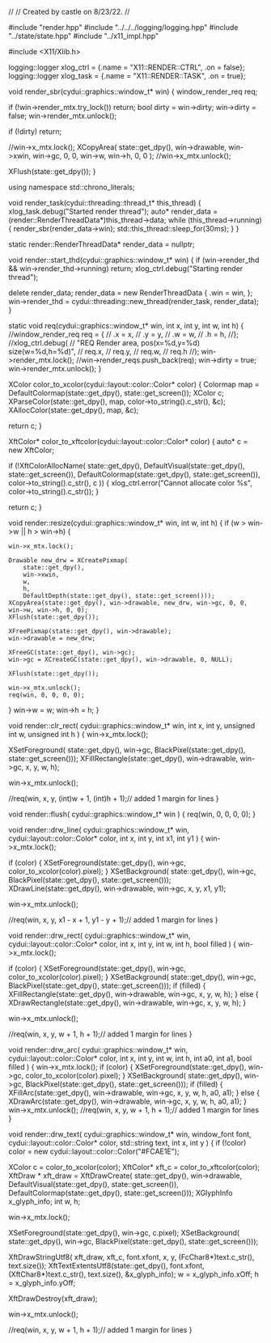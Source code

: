 //
// Created by castle on 8/23/22.
//

#include "render.hpp"
#include "../../../logging/logging.hpp"
#include "../state/state.hpp"
#include "../x11_impl.hpp"

#include <X11/Xlib.h>

logging::logger xlog_ctrl = {.name = "X11::RENDER::CTRL", .on = false};
logging::logger xlog_task = {.name = "X11::RENDER::TASK", .on = true};

void render_sbr(cydui::graphics::window_t* win) {
  window_render_req req;
  
  if (!win->render_mtx.try_lock())
    return;
  bool dirty = win->dirty;
  win->dirty = false;
  win->render_mtx.unlock();
  
  if (!dirty)
    return;
  
  //win->x_mtx.lock();
  XCopyArea(
      state::get_dpy(),
      win->drawable,
      win->xwin,
      win->gc,
      0, 0,
      win->w, win->h,
      0, 0
  );
  //win->x_mtx.unlock();
  
  XFlush(state::get_dpy());
}

using namespace std::chrono_literals;

void render_task(cydui::threading::thread_t* this_thread) {
  xlog_task.debug("Started render thread");
  auto* render_data = (render::RenderThreadData*)this_thread->data;
  while (this_thread->running) {
    render_sbr(render_data->win);
    std::this_thread::sleep_for(30ms);
  }
}

static render::RenderThreadData* render_data = nullptr;

void render::start_thd(cydui::graphics::window_t* win) {
  if (win->render_thd && win->render_thd->running)
    return;
  xlog_ctrl.debug("Starting render thread");
  
  delete render_data;
  render_data = new RenderThreadData {
      .win = win,
  };
  win->render_thd = cydui::threading::new_thread(render_task, render_data);
}

static void req(cydui::graphics::window_t* win, int x, int y, int w, int h) {
  //window_render_req req = {
  //    .x = x,
  //    .y = y,
  //    .w = w,
  //    .h = h,
  //};
  //xlog_ctrl.debug(
  //    "REQ Render area, pos(x=%d,y=%d) size(w=%d,h=%d)",
  //    req.x,
  //    req.y,
  //    req.w,
  //    req.h
  //);
  win->render_mtx.lock();
  //win->render_reqs.push_back(req);
  win->dirty = true;
  win->render_mtx.unlock();
}

XColor color_to_xcolor(cydui::layout::color::Color* color) {
  Colormap map = DefaultColormap(state::get_dpy(), state::get_screen());
  XColor   c;
  XParseColor(state::get_dpy(), map, color->to_string().c_str(), &c);
  XAllocColor(state::get_dpy(), map, &c);
  
  return c;
}

XftColor* color_to_xftcolor(cydui::layout::color::Color* color) {
  auto* c = new XftColor;
  
  if (!XftColorAllocName(
      state::get_dpy(),
      DefaultVisual(state::get_dpy(), state::get_screen()),
      DefaultColormap(state::get_dpy(), state::get_screen()),
      color->to_string().c_str(),
      c
  )) {
    xlog_ctrl.error("Cannot allocate color %s", color->to_string().c_str());
  }
  
  return c;
}

void render::resize(cydui::graphics::window_t* win, int w, int h) {
  if (w > win->w || h > win->h) {
    
    win->x_mtx.lock();
    
    Drawable new_drw = XCreatePixmap(
        state::get_dpy(),
        win->xwin,
        w,
        h,
        DefaultDepth(state::get_dpy(), state::get_screen()));
    XCopyArea(state::get_dpy(), win->drawable, new_drw, win->gc, 0, 0, win->w, win->h, 0, 0);
    XFlush(state::get_dpy());
    
    XFreePixmap(state::get_dpy(), win->drawable);
    win->drawable = new_drw;
    
    XFreeGC(state::get_dpy(), win->gc);
    win->gc = XCreateGC(state::get_dpy(), win->drawable, 0, NULL);
    
    XFlush(state::get_dpy());
    
    win->x_mtx.unlock();
    req(win, 0, 0, 0, 0);
  }
  win->w = w;
  win->h = h;
}

void render::clr_rect(
    cydui::graphics::window_t* win,
    int x,
    int y,
    unsigned int w,
    unsigned int h
) {
  win->x_mtx.lock();
  
  XSetForeground(
      state::get_dpy(),
      win->gc,
      BlackPixel(state::get_dpy(), state::get_screen()));
  XFillRectangle(state::get_dpy(), win->drawable, win->gc, x, y, w, h);
  
  win->x_mtx.unlock();
  
  //req(win, x, y, (int)w + 1, (int)h + 1);// added 1 margin for lines
}

void render::flush(
    cydui::graphics::window_t* win
) {
  req(win, 0, 0, 0, 0);
}

void render::drw_line(
    cydui::graphics::window_t* win,
    cydui::layout::color::Color* color,
    int x,
    int y,
    int x1,
    int y1
) {
  win->x_mtx.lock();
  
  if (color) {
    XSetForeground(state::get_dpy(), win->gc, color_to_xcolor(color).pixel);
  }
  XSetBackground(
      state::get_dpy(),
      win->gc,
      BlackPixel(state::get_dpy(), state::get_screen()));
  XDrawLine(state::get_dpy(), win->drawable, win->gc, x, y, x1, y1);
  
  win->x_mtx.unlock();
  
  //req(win, x, y, x1 - x + 1, y1 - y + 1);// added 1 margin for lines
}

void render::drw_rect(
    cydui::graphics::window_t* win,
    cydui::layout::color::Color* color,
    int x,
    int y,
    int w,
    int h,
    bool filled
) {
  win->x_mtx.lock();
  
  if (color) {
    XSetForeground(state::get_dpy(), win->gc, color_to_xcolor(color).pixel);
  }
  XSetBackground(
      state::get_dpy(),
      win->gc,
      BlackPixel(state::get_dpy(), state::get_screen()));
  if (filled) {
    XFillRectangle(state::get_dpy(), win->drawable, win->gc, x, y, w, h);
  } else {
    XDrawRectangle(state::get_dpy(), win->drawable, win->gc, x, y, w, h);
  }
  
  win->x_mtx.unlock();
  
  //req(win, x, y, w + 1, h + 1);// added 1 margin for lines
}

void render::drw_arc(
    cydui::graphics::window_t* win,
    cydui::layout::color::Color* color,
    int x,
    int y,
    int w,
    int h,
    int a0,
    int a1,
    bool filled
) {
  win->x_mtx.lock();
  if (color) {
    XSetForeground(state::get_dpy(), win->gc, color_to_xcolor(color).pixel);
  }
  XSetBackground(
      state::get_dpy(),
      win->gc,
      BlackPixel(state::get_dpy(), state::get_screen()));
  if (filled) {
    XFillArc(state::get_dpy(), win->drawable, win->gc, x, y, w, h, a0, a1);
  } else {
    XDrawArc(state::get_dpy(), win->drawable, win->gc, x, y, w, h, a0, a1);
  }
  win->x_mtx.unlock();
  //req(win, x, y, w + 1, h + 1);// added 1 margin for lines
}

void render::drw_text(
    cydui::graphics::window_t* win,
    window_font font,
    cydui::layout::color::Color* color,
    std::string text,
    int x,
    int y
) {
  if (!color)
    color = new cydui::layout::color::Color("#FCAE1E");
  
  XColor c = color_to_xcolor(color);
  XftColor* xft_c    = color_to_xftcolor(color);
  XftDraw * xft_draw = XftDrawCreate(
      state::get_dpy(), win->drawable, DefaultVisual(state::get_dpy(), state::get_screen()),
      DefaultColormap(state::get_dpy(), state::get_screen()));
  XGlyphInfo x_glyph_info;
  int        w, h;
  
  win->x_mtx.lock();
  
  XSetForeground(state::get_dpy(), win->gc, c.pixel);
  XSetBackground(
      state::get_dpy(),
      win->gc,
      BlackPixel(state::get_dpy(), state::get_screen()));
  
  XftDrawStringUtf8(
      xft_draw, xft_c, font.xfont, x, y, (FcChar8*)text.c_str(), text.size());
  XftTextExtentsUtf8(state::get_dpy(), font.xfont, (XftChar8*)text.c_str(), text.size(), &x_glyph_info);
  w = x_glyph_info.xOff;
  h = x_glyph_info.yOff;
  
  XftDrawDestroy(xft_draw);
  
  win->x_mtx.unlock();
  
  //req(win, x, y, w + 1, h + 1);// added 1 margin for lines
}
